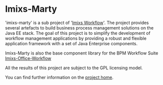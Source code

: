 # Imixs-Marty

'imixs-marty' is a sub project of '[Imixs Workflow](https://github.com/imixs/imixs-workflow)'. The project provides several artefacts to build business process management solutions on the Java EE stack. The goal of this project is to simplify the development of workflow management applications by providing a robust and flexible application framework with a set of Java Enterprise components. 

Imixs-Marty is also the base component library for the BPM Workflow Suite [Imixs-Office-Workflow](./imixs-office-workflow)

All the results of this project are subject to the GPL licensing model.

You can find further information on the [project home](http://www.imixs.org/marty).
